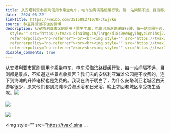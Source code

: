 ```yaml
---
title: 从安塔利亚市区刷信用卡乘坐电车，电车沿海滨路缓缓行驶，每一站间隔不远，目测都是景点，不知道这些景点收费否？我们去的安塔利亚海滩公园是不收费的，连下到海...
date: '2024-06-22'
linkTitle: https://weibo.com/3515092710/Okctwj7ku
source: 种豆得瓜谢不谦的微博
description: 从安塔利亚市区刷信用卡乘坐电车，电车沿海滨路缓缓行驶，每一站间隔不远，目测都是景点，不知道这些景点收费否？我们去的安塔利亚海滩公园是不收费的，连下到海滩的升降电梯也是免费的。我现在终于明白了，为什么安塔利亚老城区白天游客很少，原来他们都到海滩享受海水浴和日光浴，晚上才回老城区享受夜生活呢。<img
  style="" src="https://tvax4.sinaimg.cn/large/d1840ee6gy1hqyc1cn1hsj22bc3347wk.jpg"
  referrerpolicy="no-referrer"><br><br><img style="" src="https://tvax2.sinaimg.cn/large/d1840ee6gy1hqyc1pe2k6j237k2eou0z.jpg"
  referrerpolicy="no-referrer"><br><br><img style="" src="https://tvax1.sinaimg.cn/large/d1840ee6gy1hqyc21x33xj22eo37kqv8.jpg"
  referrerpolicy="no-referrer"><br><br><img style="" src="https://tvax1.sina ...
disable_comments: true
---
```

从安塔利亚市区刷信用卡乘坐电车，电车沿海滨路缓缓行驶，每一站间隔不远，目测都是景点，不知道这些景点收费否？我们去的安塔利亚海滩公园是不收费的，连下到海滩的升降电梯也是免费的。我现在终于明白了，为什么安塔利亚老城区白天游客很少，原来他们都到海滩享受海水浴和日光浴，晚上才回老城区享受夜生活呢。<img style="" src="https://tvax4.sinaimg.cn/large/d1840ee6gy1hqyc1cn1hsj22bc3347wk.jpg" referrerpolicy="no-referrer"><br><br><img style="" src="https://tvax2.sinaimg.cn/large/d1840ee6gy1hqyc1pe2k6j237k2eou0z.jpg" referrerpolicy="no-referrer"><br><br><img style="" src="https://tvax1.sinaimg.cn/large/d1840ee6gy1hqyc21x33xj22eo37kqv8.jpg" referrerpolicy="no-referrer"><br><br><img style="" src="https://tvax1.sina ...